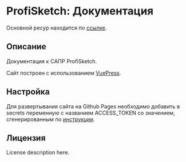 # ProfiSketch: Документация

Основной ресур находится по [ссылке](https://profisketch.com).

## Описание

Документация к САПР ProfiSketch.

Сайт построен с использованием [VuePress](https://vuepress.vuejs.org/).

## Настройка

Для развертывания сайта на Github Pages необходимо добавить в secrets переменную с названием ACCESS_TOKEN со значением, сгенерированным по [инструкции](https://docs.github.com/en/authentication/keeping-your-account-and-data-secure/creating-a-personal-access-token).

## Лицензия

License description here.
